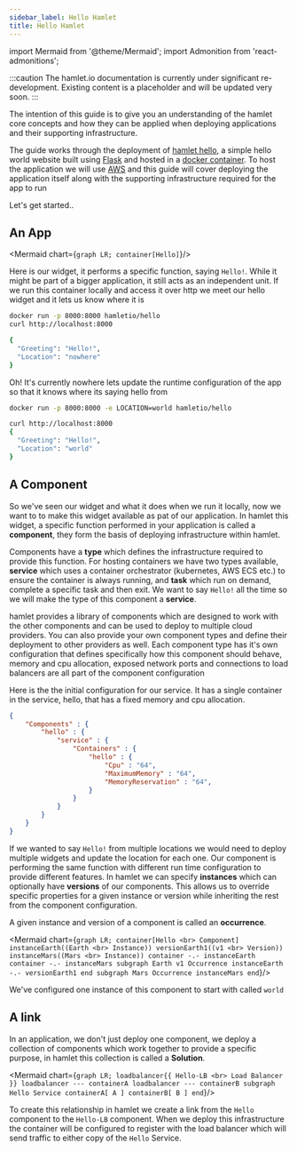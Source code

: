 ```yaml
---
sidebar_label: Hello Hamlet
title: Hello Hamlet
---
```

import Mermaid from '@theme/Mermaid';
import Admonition from 'react-admonitions';

:::caution
The hamlet.io documentation is currently under significant re-development. Existing content is a placeholder and will be updated very soon.
:::

The intention of this guide is to give you an understanding of the hamlet core concepts and how they can be applied when deploying applications and their supporting infrastructure.

The guide works through the deployment of [hamlet hello](https://github.com/codeontap/docker-hello), a simple hello world website built using [Flask](https://www.palletsprojects.com/p/flask/) and hosted in a [docker container](https://hub.docker.com/r/codeontap/hello). To host the application we will use [AWS](https://aws.amazon.com/) and this guide will cover deploying the application itself along with the supporting infrastructure required for the app to run

Let's get started..

## An App

<Mermaid chart={`
    graph LR;
    container[Hello]
`}/>

Here is our widget, it performs a specific function, saying `Hello!`. While it might be part of a bigger application, it still acts as an independent unit. If we run this container locally and access it over http we meet our hello widget and it lets us know where it is

```bash
docker run -p 8000:8000 hamletio/hello
curl http://localhost:8000

{
  "Greeting": "Hello!",
  "Location": "nowhere"
}
```

Oh! It's currently nowhere lets update the runtime configuration of the app so that it knows where its saying hello from

```bash
docker run -p 8000:8000 -e LOCATION=world hamletio/hello

curl http://localhost:8000
{
  "Greeting": "Hello!",
  "Location": "world"
}
```

## A Component

So we've seen our widget and what it does when we run it locally, now we want to to make this widget available as pat of our application. In hamlet this widget, a specific function performed in your application is called a **component**, they form the basis of deploying infrastructure within hamlet.

Components have a **type** which defines the infrastructure required to provide this function. For hosting containers we have two types available, **service** which uses a container orchestrator (kubernetes, AWS ECS etc.) to ensure the container is always running, and **task** which run on demand, complete a specific task and then exit.
We want to say `Hello!` all the time so we will make the type of this component a **service**.

hamlet provides a library of components which are designed to work with the other components and can be used to deploy to multiple cloud providers. You can also provide your own component types and define their deployment to other providers as well. Each component type has it's own configuration that defines specifically how this component should behave, memory and cpu allocation, exposed network ports and connections to load balancers are all part of the component configuration

Here is the the initial configuration for our service. It has a single container in the service, hello, that has a fixed memory and cpu allocation.

```json
{
    "Components" : {
        "hello" : {
            "service" : {
                "Containers" : {
                    "hello" : {
                        "Cpu" : "64",
                        "MaximumMemory" : "64",
                        "MemoryReservation" : "64",
                    }
                }
            }
        }
    }
}
```

If we wanted to say `Hello!` from multiple locations we would need to deploy multiple widgets and update the location for each one. Our component is performing the same function with different run time configuration to provide different features.
In hamlet we can specify **instances** which can optionally have **versions** of our components. This allows us to override specific properties for a given instance or version while inheriting the rest from the component configuration.

A given instance and version of a component is called an **occurrence**.

<Mermaid chart={`
    graph LR;
    container[Hello <br> Component]
    instanceEarth((Earth <br> Instance))
    versionEarth1((v1 <br> Version))
    instanceMars((Mars <br> Instance))
    container -.- instanceEarth
    container -.- instanceMars
    subgraph Earth v1 Occurrence
    instanceEarth -.- versionEarth1
    end
    subgraph Mars Occurrence
    instanceMars
    end
`}/>

We've configured one instance of this component to start with called `world`


## A link

In an application, we don't just deploy one component, we deploy a collection of components which work together to provide a specific purpose, in hamlet this collection is called a **Solution**.

<Mermaid chart={`
    graph LR;
    loadbalancer{{ Hello-LB <br> Load Balancer }}
    loadbalancer --- containerA
    loadbalancer --- containerB
    subgraph Hello Service
    containerA[ A ]
    containerB[ B ]
    end
`}/>

To create this relationship in hamlet we create a link from the `Hello` component to the `Hello-LB` component. When we deploy this infrastructure the container will be configured to register with the load balancer which will send traffic to either copy of the `Hello` Service.
